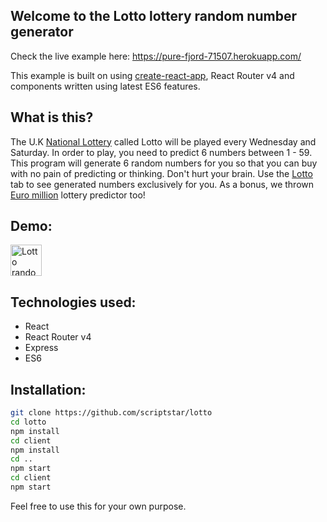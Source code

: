## Welcome to the Lotto lottery random number generator

Check the live example here: https://pure-fjord-71507.herokuapp.com/

This example is built on using [create-react-app](https://github.com/facebookincubator/create-react-app), React Router v4 and components written using latest ES6 features.

## What is this?

The U.K [National Lottery](https://www.national-lottery.co.uk/) called Lotto will be played every Wednesday and Saturday. In order to play, you need to predict 6 numbers between 1 - 59. This program will generate 6 random numbers for you so that you can buy with no pain of predicting or thinking. Don't hurt your brain. Use the [Lotto](https://pure-fjord-71507.herokuapp.com/uk-lotto) tab to see generated numbers exclusively for you. As a bonus, we thrown [Euro million](https://pure-fjord-71507.herokuapp.com/euro-million) lottery predictor too!

## Demo:

<span style="display:block; margin: 0 auto;"><img src="https://github.com/scriptstar/lotto/blob/master/demo.gif" alt="Lotto random number generator app" style="width: 50px; height: 50px;" /></span>


## Technologies used:

*   React
*   React Router v4
*   Express
*   ES6

## Installation:

```sh
git clone https://github.com/scriptstar/lotto
cd lotto
npm install
cd client
npm install
cd ..
npm start
cd client
npm start
```

Feel free to use this for your own purpose.